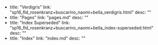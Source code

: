   - title: "Verdigris"
    link: "sp16_fld_rosenkranz+buscarino_naomi+bella_verdigris.html"
    desc: ""
  - title: "Pages"
    link: "pages.md"
    desc: ""
  - title: "Index Superseded"
    link: "sp16_fld_rosenkranz+buscarino_naomi+bella_index-superseded.html"
    desc: ""
  - title: "Index"
    link: "index.md"
    desc: ""
